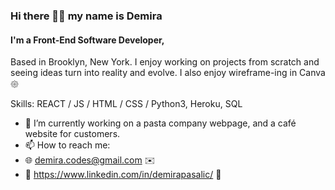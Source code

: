 


### Hi there 🤘🏻 my name is Demira
#### I'm a Front-End Software Developer,
Based in Brooklyn, New York. 
I enjoy working on projects from scratch and seeing ideas turn into reality and evolve. 
I also enjoy wireframe-ing in Canva 𑁍 

Skills: REACT / JS / HTML / CSS / Python3, Heroku, SQL

- 🔭 I’m currently working on a pasta company webpage, and a café website for customers. 
- 📫 How to reach me:
- 🌐 demira.codes@gmail.com ✉️
- 🔎 https://www.linkedin.com/in/demirapasalic/  👾 
  



  



